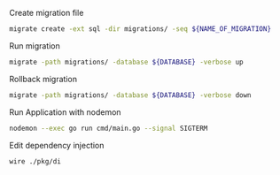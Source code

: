 Create migration file
``` bash
migrate create -ext sql -dir migrations/ -seq ${NAME_OF_MIGRATION}
```

Run migration
``` bash
migrate -path migrations/ -database ${DATABASE} -verbose up
```

Rollback migration
``` bash
migrate -path migrations/ -database ${DATABASE} -verbose down
```

Run Application with nodemon
``` bash
nodemon --exec go run cmd/main.go --signal SIGTERM
```

Edit dependency injection
``` bash
wire ./pkg/di
```
